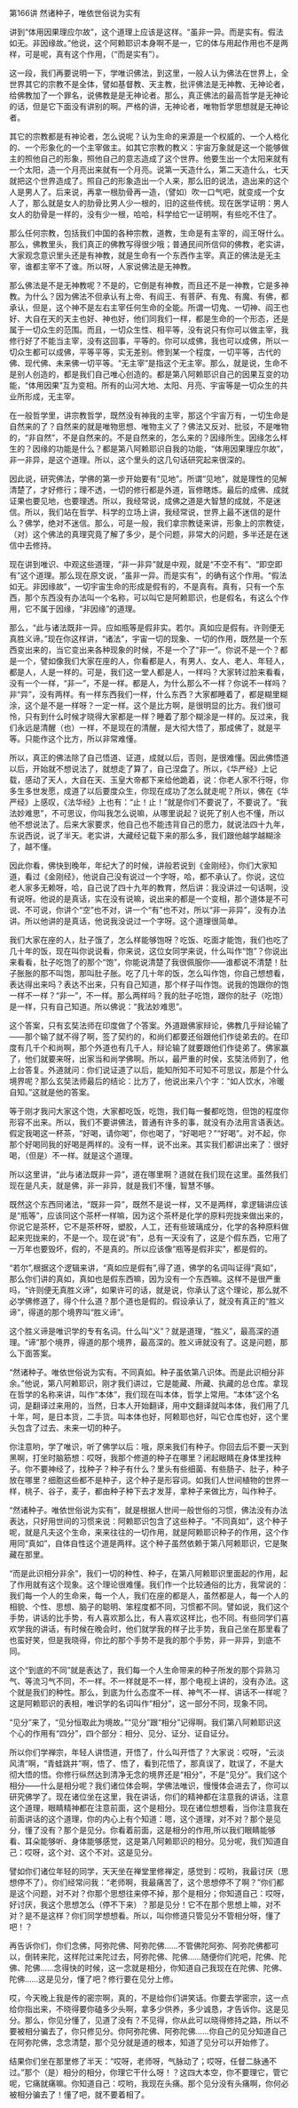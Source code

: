 第166讲 然诸种子，唯依世俗说为实有

讲到“体用因果理应尔故”，这个道理上应该是这样。“虽非一异。而是实有。假法如无。非因缘故。”他说，这个阿赖耶识本身啊不是一，它的体与用起作用也不是两样，可是呢，真有这个作用，（“而是实有”）。

这一段，我们再要说明一下，学唯识佛法，到这里，一般人认为佛法在世界上，全世界其它的宗教不是全体，譬如基督教、天主教，批评佛法是无神教、无神论者，给佛教加了一个罪名，说佛教是是无神论者。那么，真正佛法的最高哲学是无神论的话，但是它下面没有讲别的啊。严格的讲，无神论者，唯物哲学思想就是无神论者。

其它的宗教都是有神论者，怎么说呢？认为生命的来源是一个权威的、一个人格化的、一个形象化的一个主宰做主。如其它宗教的教义：宇宙万象就是这一个能够做主的照他自己的形象，照他自己的意志造成了这个世界。他要生出一个太阳来就有一个太阳，造一个月亮出来就有一个月亮。说第一天造什么，第二天造什么，七天就把这个世界造成了。照自己的形象造出一个人来，那么旧的说法，造出来的这个人是男人了。后来说，再拿一根肋骨再一造，（譬如）吹一口气吧，就变成一个女人了，那么就是女人的肋骨比男人少一根的，旧的这些传统。现在医学证明：男人女人的肋骨是一样的，没有少一根，哈哈，科学给它一证明啊，有些吃不住了。

那么任何宗教，包括我们中国的各种宗教，道教，生命是有主宰的，阎王呀什么。那么，佛教里头，我们真正的佛教写得很少哦；普通民间所信仰的佛教，老实讲，大家观念意识里头还是有神教，就是生命有一个东西作主宰。真正的佛法是无主宰，谁都主宰不了谁。所以呀，人家说佛法是无神教。

那么佛法是不是无神教呢？不是的，它倒是有神教，而且还不是一神教，它是多神教。为什么？因为佛法不但承认有上帝、有阎王、有菩萨、有鬼、有魔、有佛，都承认，但是，这个神不是左右主宰任何生命的全能。所谓一切鬼、一切神、阎王也好、大自在天的天主也好、神也好，他们同我们一样，都是生命的一个形态，还是属于一切众生的范围。而且，一切众生性、相平等，没有说只有你可以做主宰，我修行好了不能当主宰，没有这回事，平等的。你可以成佛，我也可以成佛，所以一切众生都可以成佛，平等平等，实无差别。修到某一个程度，一切平等，古代的佛、现代佛、未来佛一切平等。“无主宰”是指这个无主宰。那么，就是说，生命不是别人创造的，都是我们自己唯心创造的。都是第八阿赖耶识自己的因果互变的功能，“体用因果”互为变相。所有的山河大地、太阳、月亮、宇宙等是一切众生的共业所形成，无主宰。

在一般哲学里，讲宗教哲学，既然没有神我的主宰，那这个宇宙万有，一切生命是自然来的了？自然来的就是唯物思想、唯物主义了？佛法又反对、批驳，不是唯物的，“非自然”，不是自然来的。不是自然来的，怎么来的？因缘所生。因缘怎么样生的？因缘的功能是什么？都是第八阿赖耶识自我的功能，“体用因果理应尔故”，非一非异，是这个道理。所以，这个里头的这几句话研究起来很深的。

因此说，研究佛法，学佛的第一步开始要有“见地”。所谓“见地”，就是理性的见解清楚了，才好修行；理不透，一切的修行都是外道，盲修瞎炼。最后的成佛、成就证果也要见地，也要理透。所以，我经常说，成佛之道是大智慧的成就，不是迷信。所以，我们站在哲学、科学的立场上讲，我经常说，世界上最不迷信的是什么？佛学，绝对不迷信。那么，可是一般，我们拿宗教徒来讲，形象上的宗教徒，（对）这个佛法的真理究竟了解了多少，是个问题，非常大的问题，多半还是在迷信中去修持。

现在讲到唯识、中观这些道理，“非一非异”就是中观，就是“不空不有”、“即空即有”这个道理。那么现在原文说，“虽非一异。而是实有”，的确有这个作用。“假法如无。非因缘故”，一切宇宙生命的形成是假有的，不是真有。真有，只有一个东西，那个东西没有办法叫一个名称，可以叫它是阿赖耶识，也是假名，有这么个作用，它不属于因缘，“非因缘”的道理。

那么，“此与诸法既非一异。应如瓶等是假非实。若尔。真如应是假有。许则便无真胜义谛。”现在你这样讲，“诸法”，宇宙一切的现象、一切的作用，既然是一个东西变出来的，当它变出来各种现象的时候，不是一个了“非一”。你说不是一个？都是一个，譬如像我们大家在座的人，你看都是人，有男人、女人、老人、年轻人，都是人，人是一样的。可是，我们这一堂人都是人，一样吗？大家转过脸来看看，没有一个一样，“非一”，不是一样。都是人，为什么那么不一样？你说不一样吗？非“异”，没有两样。有一样东西我们一样，什么东西？大家都睡着了，都是糊里糊涂，这个是不是一样呀？一定一样。这个是比方啊，是很明显的比方。我们很可怜，只有到什么时候才晓得大家都是一样？睡着了那个糊涂是一样的。反过来，我们永远是清醒（也）一样，不是现在的清醒，是大彻大悟了，那成佛了，就是平等。只能作这个比方，所以非常难懂。

所以，真正的佛法除了自己悟道、证道，成就以后，否则，是很难懂。因此佛悟道以后，开始就不想说法了，就想走了算了，自己涅盘了。所以，《华严经》上记载，感动了天人，大自在天、玉皇大帝都下来给他跪着，说：你老人家不行呀，你多生多世发愿，成道了以后要度众生，你现在成功了怎么就走呢？所以，佛在《华严经》上感叹，《法华经》上也有：“止！止！”就是你们不要说了，不要说了。“我法妙难思”，不可思议，你叫我怎么说嘛，从哪里说起？说死了别人也不懂，所以他不想说法了。后来大家要求，他自己也不能违背自己的愿力，就说法四十九年，东说西说，说了半天。老实讲，大藏经记载下来的那么多，我们跟他越学越糊涂了，越不懂。

因此你看，佛快到晚年，年纪大了的时候，讲般若说到《金刚经》，你们大家知道，看过《金刚经》，他说自己没有说过一个字呀，哈，都不承认了。你说，这位老人家多无赖呀，哈，自己说了四十九年的教育，然后讲：我没讲过一句话啊，没有说呀。他说的是真话，实在没有说嘛，说出来的都是一个变相，那个道体是不可说、不可说，你讲个“空”也不对，讲一个“有”也不对，所以“非一非异”，没有办法讲。所以他讲的是真话，他说我没说过一个字呀。这个道理很简单。

我们大家在座的人，肚子饿了，怎么样能够饱呀？吃饭、吃面才能饱，我们也吃了几十年的饭，现在叫你说说看，你来说，这位女同学来说，什么叫作“饱”？你说出来看看，肚子吃饱了的那个“饱”，你能说清楚了我很佩服你——谁都说不清楚！肚子胀胀的那不叫饱，那叫肚子胀。吃了几十年的饭，怎么叫作饱，你自己想想看，表达得出来吗？表达不出来，只有自己知道，那个样子叫作饱。说我的饱跟你的饱一样不一样？“非一”，不一样。那么两样吗？我的肚子吃饱，跟你的肚子（吃饱）是一样，只有自己知道。所以佛说：“我法妙难思”。

这个答案，只有玄奘法师在印度做了个答案。外道跟佛家辩论，佛教几乎辩论输了——那个输了就不得了啊，签了契约的，和尚们都要还俗跟他们作徒弟去的。在印度有几千个和尚啊，那个外道也有几千人，辩论输了就要跟他们作徒弟了。佛家赢了，他们就要来呀，出家当和尚学佛啊。所以，最严重的时侯，玄奘法师到了，他上台答复。外道就问：你们说证道了以后，能知所知不可知不可思议，那是个什么境界呢？那么玄奘法师最后的结论：比方了，他说出来八个字：“如人饮水，冷暖自知。”这就是他的答案。

等于刚才我问大家这个饱，大家都吃饭，吃饱，我们每一餐都吃饱，但饱的程度你形容不出来。所以，我们不要讲佛法，普通有许多的事，就没有办法用言语表达。假定我喝这一杯茶，“好喝，请你喝”，你也喝了，“好喝吧？”“好喝”。对不起，你那个好喝同我的好喝是两样的。没有一样，说不出来。其实我们都讲出来了：很好喝，（但是）不一样。就是这个道理。

所以这里讲，“此与诸法既非一异”，道在哪里啊？道就在我们现在这里。虽然我们现在是凡夫，就是佛，非一非异，就是我们不懂，智慧不够。

既然这个东西同诸法，“既非一异”，既然不是说一样，又不是两样，拿逻辑讲应该是“瓶等”，应该同这个茶杯一样嘛，因为这个茶杯是化学的原料兜拢来做出来的，你说它是茶杯，它不是茶杯呀，塑胶，人工，还有些玻璃成分，化学的各种原料做起来兜拢来的，不是一个。现在说“有”，总有一天没有了，这是个假东西，它用了一万年也要毁坏，假的，不是真的。所以应该像“瓶等是假非实”，都是假的。

“若尔”,根据这个逻辑来讲，“真如应是假有”,得了道，佛学的名词叫证得“真如”，那么你们讲的真如，真如也是假东西嘛，因为没有一个东西嘛。这样不是很严重吗，“许则便无真胜义谛”，如果许可的话，就是说，你承认了这个理论，那么就不必学佛修道了，得个什么道？那个道也是假的。假设承认了，就没有真正的“胜义谛”，得道的那个境界叫“胜义谛”。

这个胜义谛是唯识学的专有名词。什么叫“义”？就是道理，“胜义”，最高深的道理。“谛”那个境界，得道的那个境界，最高深的。胜义谛就没有了。这是问题，那么下面答案。

“然诸种子。唯依世俗说为实有。不同真如。种子虽依第八识体。而是此识相分非余。”他说，第八阿赖耶识，刚才我们讲过，它是能藏、所藏、执藏的总仓库。拿现在哲学的名称来讲，叫作“本体”，我们现在叫本体，哲学上常用。“本体”这个名词，是翻译过来用的，当然，日本人开始翻译，用中文翻译就叫本体，我们用了几十年，呵，是日本货，二手货。叫本体也好，阿赖耶也好，叫它仓库也好，这个里头包含了过去、未来一切的种子。

你注意哟，学了唯识，听了佛学以后：哦，原来我们有种子。你回去后不要一天到黑啊，打坐时脑筋想：哎呀，我那个修道的种子在哪里？闭起眼睛在身体里找种子。你不要神经了，找种子？种子有什么？里头有些细菌、有些肠子、肚子，种子放在哪里？细胞这些都不是种子，这个种子是形容词。如我们人世间植物的世界一样，桃子、谷子，麦子，都由种子种下去才发芽，拿种子来做比方，叫作种子。

“然诸种子。唯依世俗说为实有”，就是根据人世间一般世俗的习惯，佛法没有办法表达，只好用世间的习惯来说：阿赖耶识包含了这些种子。“不同真如”，这个种子呢，就是凡夫这个生命，来来往往的一切作用，就是阿赖耶识种子的作用，这个作用同“真如”，自体自性这个道是两样。这个种子虽然依赖于第八阿赖耶识，它是聚藏在那里。

“而是此识相分非余”，我们一切的种性、种子，在第八阿赖耶识里面起的作用，起了作用就有这个现象。这个理论很难懂。我们作一个比较通俗的比方，我常说的：我们每一个人的生命来，每一个人，我们在座的都是人，虽然都是人，每一个人的相貌、个性、思想、脑子的聪明、笨程度都不同，习惯都不同。譬如说，我们这个手势，讲话的比手势，有人喜欢那么比，有人喜欢这样比，也不同。有些同学们喜欢学我的讲话，有时候在晚会时，他们就学我的样子比手势，我自己坐在那里看了也蛮好笑，但是我晓得，你比的那个手势不是我的那个手势，非一非异，到底不同。

这个“到底的不同”就是表达了，我们每一个人生命带来的种子所发的那个异熟习气、等流习气不同，不一样。不一样就是不一样，那个电视上讲的，没有办法。这个就是我们的种性。那么，到底为什么态度不一样、神气不一样、讲话不一样呢？这是阿赖耶识的表相，唯识学的名词叫作“相分”，这一部分不同，现象不同。

“见分”来了，“见分恒取此为境故。”“见分”跟“相分”记得啊。我们第八阿赖耶识这个心的作用有“四分”，四个部分：相分、见分、证分、证自证分。

所以你们学禅宗，年轻人讲悟道，开悟了，什么叫开悟了？大家说：哎呀，“云淡风清”啊，“青蛙跳井”啊，悟了、悟了，看到花悟了，那真误了，耽误了，不是大彻大悟的悟。你修行纵然达到清净无念的境界还是“相分”，不是“见分”。我们这个相分——什么是相分呢？我们诸位体会啊，学佛法唯识，慢慢体会进去了，你可以研究佛学了。现在诸位坐在这里，我在讲话，你们的精神都在注意我的讲话，注意这个道理，眼睛精神都在注意前面，这个是相分。现在诸位想想看，当你注意我在前面讲话的这个道理，你的内心上有个知道：嗯，这个道理，对不对？那个是见分，懂了没有？那个是见分。你看着前面，这是相分的作用,所以我们眼睛能够看、耳朵能够听、身体能够感觉，这是第八阿赖耶识的相分。见分呢，我们知道自己：哎呀，这个对、这个不对。这是见分。

譬如你们诸位年轻的同学，天天坐在禅堂里修禅定，感觉到：哎哟，我最讨厌（思想停不了）。你们经常问我：“老师啊，我最痛苦了，这个思想停不了啊？”你们都是这个问题，对不对？你那个思想往来停不掉，那个是相分；你知道自己：哎呀，好讨厌，我这个思想怎么（停不下来）？那是见分！它不在那个思想上嘛，对不对？是不是这样？你们同学想想看。所以，叫你修道只管见分不管相分呀，懂了吧！？

再告诉你们，你们念佛，阿弥陀佛、阿弥陀佛……不管佛陀阿弥、阿弥陀佛都可以，倒转来陀，这样陀过来陀过去，阿弥陀佛、陀佛……随便你们陀吧，陀佛、陀佛、陀佛……念得快的时候，这一念就是相分，你知道自己我现在在陀佛、陀佛、陀佛……这是见分，懂了吧？修行要在见分上修。

哎，今天晚上我是传的密宗啊，真的，不是给你们讲笑话。你要去学密宗，这一点给你指出来，不晓得要你磕多少头啊，拿多少供养，多少诚恳，才告诉你。这是见分。那么，你见分懂了，见道了没有？不见得，你从此可以晓得修持之路，所以不要被相分骗去了，你只修见分。你阿弥陀佛、阿弥陀佛……你自己的见分知道自己在阿弥陀佛，念念清楚，那个见分就是道的根本，知道了见分可以开始修了。

结果你们坐在那里修了半天：“哎呀，老师呀，气脉动了；哎呀，任督二脉通不过。”那个（是）相分的相分，你理它干什么呀！？这四大本空，你不要理它，管它呢，它痛就痛嘛。你知道自己：哎哟，我现在头痛。那个见分没有头痛啊，你何必被相分骗去了！懂了吧，就不要着相了。
